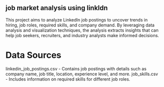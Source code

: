 ## job market analysis using linkldn 

This project aims to analyze LinkedIn job postings to uncover trends in hiring, job roles, required skills, and company demand. By leveraging data analysis and visualization techniques, the analysis extracts insights that can help job seekers, recruiters, and industry analysts make informed decisions.

# Data Sources

linkedin_job_postings.csv - Contains job postings with details such as company name, job title, location, experience level, and more.
job_skills.csv - Includes information on required skills for different job roles.
